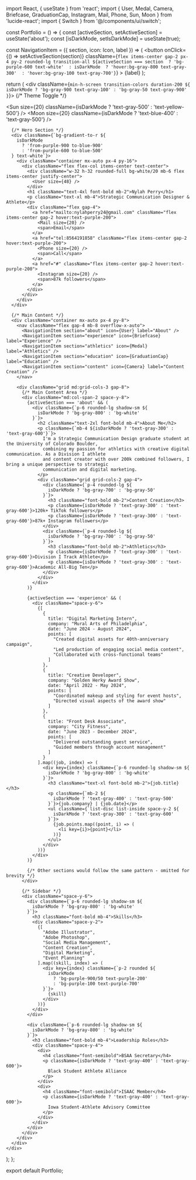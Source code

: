 import React, { useState } from 'react';
import { User, Medal, Camera, Briefcase, GraduationCap, Instagram, Mail, Phone, Sun, Moon } from 'lucide-react';
import { Switch } from '@/components/ui/switch';

const Portfolio = () => {
  const [activeSection, setActiveSection] = useState('about');
  const [isDarkMode, setIsDarkMode] = useState(true);

  const NavigationItem = ({ section, icon: Icon, label }) => (
    <button
      onClick={() => setActiveSection(section)}
      className={`flex items-center gap-2 px-4 py-2 rounded-lg transition-all
        ${activeSection === section 
          ? 'bg-purple-600 text-white' 
          : isDarkMode 
            ? 'hover:bg-gray-800 text-gray-300' 
            : 'hover:bg-gray-100 text-gray-700'}`}
    >
      <Icon size={20} />
      <span>{label}</span>
    </button>
  );

  return (
    <div className={`min-h-screen transition-colors duration-200 ${
      isDarkMode ? 'bg-gray-900 text-gray-100' : 'bg-gray-50 text-gray-900'
    }`}>
      {/* Theme Toggle */}
      <div className="absolute top-4 right-4 flex items-center gap-2">
        <Sun size={20} className={isDarkMode ? 'text-gray-500' : 'text-yellow-500'} />
        <Switch
          checked={isDarkMode}
          onCheckedChange={setIsDarkMode}
        />
        <Moon size={20} className={isDarkMode ? 'text-blue-400' : 'text-gray-500'} />
      </div>

      {/* Hero Section */}
      <div className={`bg-gradient-to-r ${
        isDarkMode 
          ? 'from-purple-900 to-blue-900' 
          : 'from-purple-600 to-blue-500'
      } text-white`}>
        <div className="container mx-auto px-4 py-16">
          <div className="flex flex-col items-center text-center">
            <div className="w-32 h-32 rounded-full bg-white/20 mb-6 flex items-center justify-center">
              <User size={48} />
            </div>
            <h1 className="text-4xl font-bold mb-2">Nylah Perry</h1>
            <p className="text-xl mb-4">Strategic Communication Designer & Athlete</p>
            <div className="flex gap-4">
              <a href="mailto:nylahperry24@gmail.com" className="flex items-center gap-2 hover:text-purple-200">
                <Mail size={20} />
                <span>Email</span>
              </a>
              <a href="tel:8564191858" className="flex items-center gap-2 hover:text-purple-200">
                <Phone size={20} />
                <span>Call</span>
              </a>
              <a href="#" className="flex items-center gap-2 hover:text-purple-200">
                <Instagram size={20} />
                <span>87k followers</span>
              </a>
            </div>
          </div>
        </div>
      </div>

      {/* Main Content */}
      <div className="container mx-auto px-4 py-8">
        <nav className="flex gap-4 mb-8 overflow-x-auto">
          <NavigationItem section="about" icon={User} label="About" />
          <NavigationItem section="experience" icon={Briefcase} label="Experience" />
          <NavigationItem section="athletics" icon={Medal} label="Athletics" />
          <NavigationItem section="education" icon={GraduationCap} label="Education" />
          <NavigationItem section="content" icon={Camera} label="Content Creation" />
        </nav>

        <div className="grid md:grid-cols-3 gap-8">
          {/* Main Content Area */}
          <div className="md:col-span-2 space-y-8">
            {activeSection === 'about' && (
              <div className={`p-6 rounded-lg shadow-sm ${
                isDarkMode ? 'bg-gray-800' : 'bg-white'
              }`}>
                <h2 className="text-2xl font-bold mb-4">About Me</h2>
                <p className={`mb-4 ${isDarkMode ? 'text-gray-300' : 'text-gray-600'}`}>
                  I'm a Strategic Communication Design graduate student at the University of Colorado Boulder, 
                  combining my passion for athletics with creative digital communication. As a Division I athlete 
                  and content creator with over 200k combined followers, I bring a unique perspective to strategic 
                  communication and digital marketing.
                </p>
                <div className="grid grid-cols-2 gap-4">
                  <div className={`p-4 rounded-lg ${
                    isDarkMode ? 'bg-gray-700' : 'bg-gray-50'
                  }`}>
                    <h3 className="font-bold mb-2">Content Creation</h3>
                    <p className={isDarkMode ? 'text-gray-300' : 'text-gray-600'}>120k+ TikTok followers</p>
                    <p className={isDarkMode ? 'text-gray-300' : 'text-gray-600'}>87k+ Instagram followers</p>
                  </div>
                  <div className={`p-4 rounded-lg ${
                    isDarkMode ? 'bg-gray-700' : 'bg-gray-50'
                  }`}>
                    <h3 className="font-bold mb-2">Athletics</h3>
                    <p className={isDarkMode ? 'text-gray-300' : 'text-gray-600'}>Division I Track Athlete</p>
                    <p className={isDarkMode ? 'text-gray-300' : 'text-gray-600'}>Academic All-Big Ten</p>
                  </div>
                </div>
              </div>
            )}

            {activeSection === 'experience' && (
              <div className="space-y-6">
                {[
                  {
                    title: "Digital Marketing Intern",
                    company: "Mural Arts of Philadelphia",
                    date: "June 2024 - August 2024",
                    points: [
                      "Created digital assets for 40th-anniversary campaign",
                      "Led production of engaging social media content",
                      "Collaborated with cross-functional teams"
                    ]
                  },
                  {
                    title: "Creative Developer",
                    company: "Golden Herky Award Show",
                    date: "April 2022 - May 2024",
                    points: [
                      "Coordinated makeup and styling for event hosts",
                      "Directed visual aspects of the award show"
                    ]
                  },
                  {
                    title: "Front Desk Associate",
                    company: "City Fitness",
                    date: "June 2023 - December 2024",
                    points: [
                      "Delivered outstanding guest service",
                      "Guided members through account management"
                    ]
                  }
                ].map((job, index) => (
                  <div key={index} className={`p-6 rounded-lg shadow-sm ${
                    isDarkMode ? 'bg-gray-800' : 'bg-white'
                  }`}>
                    <h3 className="text-xl font-bold mb-2">{job.title}</h3>
                    <p className={`mb-2 ${
                      isDarkMode ? 'text-gray-400' : 'text-gray-500'
                    }`}>{job.company} | {job.date}</p>
                    <ul className={`list-disc list-inside space-y-2 ${
                      isDarkMode ? 'text-gray-300' : 'text-gray-600'
                    }`}>
                      {job.points.map((point, i) => (
                        <li key={i}>{point}</li>
                      ))}
                    </ul>
                  </div>
                ))}
              </div>
            )}

            {/* Other sections would follow the same pattern - omitted for brevity */}
          </div>

          {/* Sidebar */}
          <div className="space-y-6">
            <div className={`p-6 rounded-lg shadow-sm ${
              isDarkMode ? 'bg-gray-800' : 'bg-white'
            }`}>
              <h3 className="font-bold mb-4">Skills</h3>
              <div className="space-y-2">
                {[
                  "Adobe Illustrator",
                  "Adobe Photoshop",
                  "Social Media Management",
                  "Content Creation",
                  "Digital Marketing",
                  "Event Planning"
                ].map((skill, index) => (
                  <div key={index} className={`p-2 rounded ${
                    isDarkMode 
                      ? 'bg-purple-900/50 text-purple-200' 
                      : 'bg-purple-100 text-purple-700'
                  }`}>
                    {skill}
                  </div>
                ))}
              </div>
            </div>

            <div className={`p-6 rounded-lg shadow-sm ${
              isDarkMode ? 'bg-gray-800' : 'bg-white'
            }`}>
              <h3 className="font-bold mb-4">Leadership Roles</h3>
              <div className="space-y-4">
                <div>
                  <h4 className="font-semibold">BSAA Secretary</h4>
                  <p className={isDarkMode ? 'text-gray-400' : 'text-gray-600'}>
                    Black Student Athlete Alliance
                  </p>
                </div>
                <div>
                  <h4 className="font-semibold">ISAAC Member</h4>
                  <p className={isDarkMode ? 'text-gray-400' : 'text-gray-600'}>
                    Iowa Student-Athlete Advisory Committee
                  </p>
                </div>
              </div>
            </div>
          </div>
        </div>
      </div>
    </div>
  );
};

export default Portfolio;
